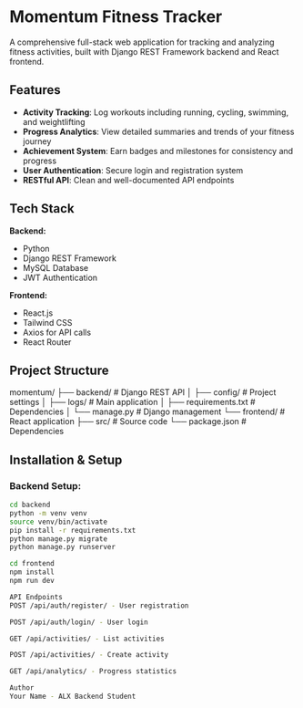 # Momentum Fitness Tracker

A comprehensive full-stack web application for tracking and analyzing fitness activities, built with Django REST Framework backend and React frontend.

## Features

- **Activity Tracking**: Log workouts including running, cycling, swimming, and weightlifting
- **Progress Analytics**: View detailed summaries and trends of your fitness journey
- **Achievement System**: Earn badges and milestones for consistency and progress
- **User Authentication**: Secure login and registration system
- **RESTful API**: Clean and well-documented API endpoints

## Tech Stack

**Backend:**
- Python
- Django REST Framework
- MySQL Database
- JWT Authentication

**Frontend:**
- React.js
- Tailwind CSS
- Axios for API calls
- React Router

## Project Structure
momentum/
├── backend/ # Django REST API
│ ├── config/ # Project settings
│ ├── logs/ # Main application
│ ├── requirements.txt # Dependencies
│ └── manage.py # Django management
└── frontend/ # React application
├── src/ # Source code
└── package.json # Dependencies


## Installation & Setup

### Backend Setup:
```bash
cd backend
python -m venv venv
source venv/bin/activate
pip install -r requirements.txt
python manage.py migrate
python manage.py runserver

cd frontend
npm install
npm run dev

API Endpoints
POST /api/auth/register/ - User registration

POST /api/auth/login/ - User login

GET /api/activities/ - List activities

POST /api/activities/ - Create activity

GET /api/analytics/ - Progress statistics

Author
Your Name - ALX Backend Student